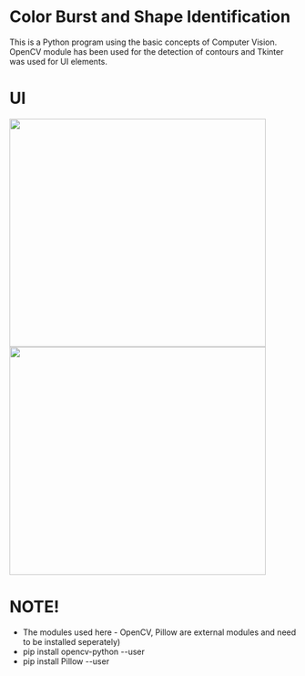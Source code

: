 # Color Burst and Shape Identification
This is a Python program using the basic concepts of Computer Vision. OpenCV module has been used for the detection of contours and Tkinter was used for UI elements.

# UI
<img src="https://github.com/manohar-iitg/ColorBurst-Shape/assets/96137651/a0ee14e0-ac85-4fe7-b825-0149e7918ad6" height=400 width=450>
<img src="https://github.com/manohar-iitg/ColorBurst-Shape/assets/96137651/f555ae62-a70a-413d-9b27-ea5dc3f1d61c" height=400 width=450>

# NOTE!
* The modules used here - OpenCV, Pillow are external modules and need to be installed seperately)
* pip install opencv-python --user
* pip install Pillow --user
